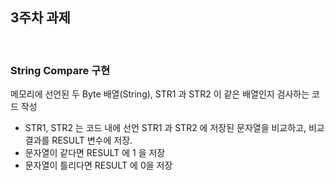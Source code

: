 ## 3주차 과제
<br>

### String Compare 구현
 메모리에 선언된 두 Byte 배열(String), STR1 과 STR2 이 같은 배열인지 검사하는 코드 작성
- STR1, STR2 는 코드 내에 선언
STR1 과 STR2 에 저장된 문자열을 비교하고, 비교 결과를 RESULT 변수에 저장.
- 문자열이 같다면 RESULT 에 1 을 저장
- 문자열이 틀리다면 RESULT 에 0을 저장